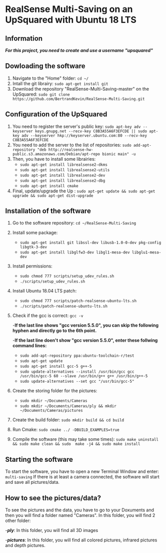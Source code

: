 # RealSense Multi-Saving on an UpSquared with Ubuntu 18 LTS
## Information
__*For this project, you need to create and use a username "upsquared"*__

## Dowloading the software
1. Navigate to the "Home" folder: `cd ~/`
2. Intall the git librairy: `sudo apt-get install git`
2. Download the repository "RealSense-Multi-Saving-master" on the UpSquared: `sudo git clone https://github.com/BertrandKevin/RealSense-Multi-Saving.git`

## Configuration of the UpSquared
1. You need to register the server's public key: `sudo apt-key adv --keyserver keys.gnupg.net --recv-key C8B3A55A6F3EFCDE || sudo apt-key adv --keyserver hkp://keyserver.ubuntu.com:80 --recv-key C8B3A55A6F3EFCDE`
2. You need to add the server to the list of repositories: `sudo add-apt-repository "deb http://realsense-hw-public.s3.amazonaws.com/Debian/apt-repo bionic main" -u`
3. Then, you have to install some librairies:
   - `sudo apt-get install librealsense2-dkms`
   - `sudo apt-get install librealsense2-utils`
   - `sudo apt-get install librealsense2-dev`
   - `sudo apt-get install librealsense2-dbg`
   - `sudo apt-get install cmake`
4. Final, update/upgrade the Up : `sudo apt-get update && sudo apt-get upgrade && sudo apt-get dist-upgrade`

## Installation of the software
1. Go to the software repository: `cd ~/RealSense-Multi-Saving`
2. Install some package: 
   - `sudo apt-get install git libssl-dev libusb-1.0-0-dev pkg-config libgtk-3-dev`
   - `sudo apt-get install libglfw3-dev libgl1-mesa-dev libglu1-mesa-dev`
3. Install permissions:
   - `sudo chmod 777 scripts/setup_udev_rules.sh`
   - `./scripts/setup_udev_rules.sh`
4. Install Ubuntu 18.04 LTS patch:
   - `sudo chmod 777 scripts/patch-realsense-ubuntu-lts.sh`
   - `./scripts/patch-realsense-ubuntu-lts.sh`
5. Check if the gcc is correct: `gcc -v`

   -__If the last line shows "gcc version 5.5.0", you can skip the following hyphen and directly go to the 6th point.__
   
   -__If the last line doen't show "gcc version 5.5.0", enter these follwing command lines:__
      - `sudo add-apt-repository ppa:ubuntu-toolchain-r/test`
      - `sudo apt-get update`
      - `sudo apt-get install gcc-5 g++-5`
      - `sudo update-alternatives --install /usr/bin/gcc gcc /usr/bin/gcc-5 60 --slave /usr/bin/g++ g++ /usr/bin/g++-5`
      - `sudo update-alternatives --set gcc "/usr/bin/gcc-5"`
6. Create the storing folder for the pictures:
   - `sudo mkdir ~/Documents/Cameras`
   - `sudo mkdir ~/Documents/Cameras/ply && mkdir ~/Documents/Cameras/pictures`
7. Create the build folder:
   `sudo mkdir build && cd build`
8. Run Cmake:
   `sudo cmake ../ -DBUILD_EXAMPLES=true`
9. Compile the software (this may take some times):
   `sudo make uninstall && sudo make clean && sudo  make -j4 && sudo make install`

## Starting the software
To start the software, you have to open a new Terminal Window and enter:
`multi-saving`
If there is at least a camera connected, the software will start and save all pictures/data.

## How to see the pictures/data?
To see the pictures and the data, you have to go to your Doxuments and then you will find a folder named "Cameras". In this folder, you will find 2 other folder:

   -__*ply*__: In this folder, you will find all 3D images 
   
   -__*pictures*__: In this folder, you will find all colored pictures, infrared pictures and depth pictures.
